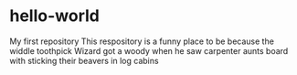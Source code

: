 # hello-world
My first repository
This respository is a funny place to be because the widdle toothpick Wizard got a woody when he saw carpenter aunts board with sticking their beavers in log cabins   

